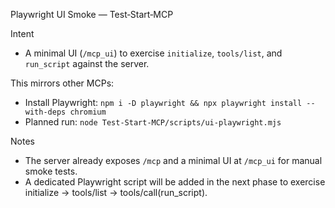 Playwright UI Smoke — Test‑Start‑MCP

Intent
- A minimal UI (`/mcp_ui`) to exercise `initialize`, `tools/list`, and `run_script` against the server.

This mirrors other MCPs:
- Install Playwright: `npm i -D playwright && npx playwright install --with-deps chromium`
- Planned run: `node Test-Start-MCP/scripts/ui-playwright.mjs`

Notes
- The server already exposes `/mcp` and a minimal UI at `/mcp_ui` for manual smoke tests.
- A dedicated Playwright script will be added in the next phase to exercise initialize → tools/list → tools/call(run_script).
